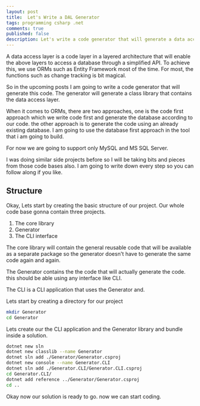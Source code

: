 ```yaml
---
layout: post
title:  Let's Write a DAL Generator
tags: programming csharp .net
comments: true
published: false
description: Let's write a code generator that will generate a data access API for .net projects.
---
```


A data access layer is a code layer in a layered architecture that will enable the above layers to access a database through a simplified  API.
To achieve this, we use ORMs such as Entity Framework most of the time.
For most, the functions such as change tracking is bit magical. 

So in the upcoming posts I am going to write a code generator that will generate this code.
The generator will generate a class library that contains the data access layer.


When it comes to ORMs, there are two approaches, one is the code first approach which we write code first and generate the database according to our code. the other approach is to generate the code using an already existing database. I am going to use the database first approach in the tool that i am going to build.

For now we are going to support only MySQL and MS SQL Server. 

I was doing similar side projects before so I will be taking bits and pieces from those code bases also. I am going to write down every step so you can follow along if you like.

## Structure

Okay, Lets start by creating the basic structure of our project. Our whole code base gonna contain three projects.

01. The core library
02. Generator
03. The CLI interface

The core library will contain the general reusable code that will be available as a separate package so the generator doesn't have to generate the same code again and again.

The Generator contains the the code that will actually generate the code. this should be able using any interface like CLI.

The CLI is a CLI application that uses the Generator and.

Lets start by creating a directory for our project

```sh
mkdir Generator
cd Generator
```

Lets create our the CLI application and the Generator library and bundle inside a solution.


```sh
dotnet new sln
dotnet new classlib --name Generator
dotnet sln add ./Generator/Generator.csproj
dotnet new console --name Generator.CLI
dotnet sln add ./Generator.CLI/Generator.CLI.csproj
cd Generator.CLI/
dotnet add reference ../Generator/Generator.csproj
cd ..
```

Okay now our solution is ready to go. now we can start coding.